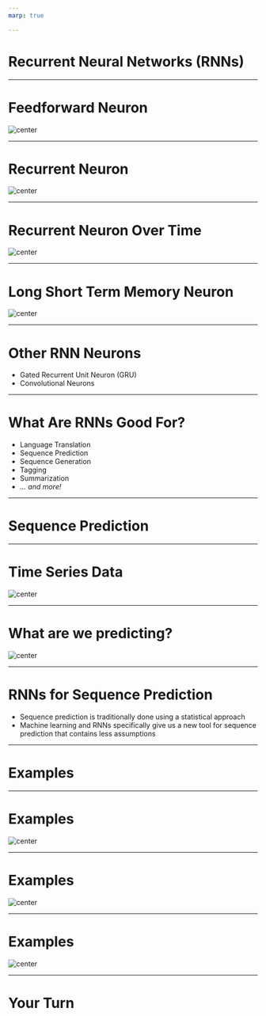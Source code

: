 ```yaml
---
marp: true

---
```


<style>
img[alt~="center"] {
  display: block;
  margin: 0 auto;
}
</style>

# Recurrent Neural Networks (RNNs)

<!--
We have encountered numerous deep neural networks throughout this course. In previous tracks we've covered, training data flowed through the network (feedforward), and then adjustments were made to the weights in the network from the last layer through the first (backpropagation).

Just to name a few, we've used dense layers, dropout layers, convolutional layers, and pooling layers. In this unit we will learn about recurrent neural networks, which are not strictly feedforward networks.
-->

---

# Feedforward Neuron

![center](res/ff_neuron.png)

<!--
Here we see a typical feedforward neuron. Depending on the size of the layers before and after, one or more weights feed into the neuron. These are multiplied by the bias, summed, and then passed through an activation function. The resultant value is then passed to the nodes in the next layer of the network.

Image Details:
* [ff_neuron.png](https://www.google.com): Copyright Google
-->

---

# Recurrent Neuron

![center](res/r_neuron.png)

<!--
Here is a recurrent neuron. You can see that the recurrent neuron looks a lot like a feedforward neuron, except that it also feeds its output back into its inputs.

Imagine we have a fully connected layer that is 10 nodes wide before this neuron. In a typical feedforward, fully-connected network, we would expect 10 inputs, one for each of the nodes in the previous layer. In this case we'll actually have 11 inputs: one for each of the nodes in the previous layer and the output of the node itself.

What does this do? This gives the neuron memory over time. It allows you to pass a series of data points into the network over time.

Image Details:
* [r_neuron.png](https://www.google.com): Copyright Google
-->

---

# Recurrent Neuron Over Time

![center](res/unrolled.png)

<!--
This is what it would look like to "unroll" the flow of data through a recurrent neuron over time. You can see that it typically starts out with a seeded input value of zero for its backfeed. At each point in the series, the neuron both passes data to the next layer of neurons and passes data forward in time to itself the next time it fires.

Also note that we're looking at a single neuron in a layer with one input and one output. In reality you'll have wide layers, so imagine multiple recurrent nodes side by side, each with multiple inputs and outputs.

Image Details:
* [unrolled.png](https://www.google.com): Copyright Google
-->

---

# Long Short Term Memory Neuron

![center](res/lstm_neuron.png)

<!--
With a typical recurrent neural network, the network tends to have a very short memory. As the sequences passing through the network get longer, the network forgets what it first saw. There have been a few strategies to get around this, one of which is the "long short term memory" (LSTM) neuron.

On this slide you can see a very simplified LSTM cell. If you look at the horizontal center, you can see the standard neuron: X-in, y-out. However, instead of having a single feedback like a standard recurrent neuron, this neuron passes two weights back to itself. One represents the long-term member, and the other represents the short-term member.

You can see that the short-term state gets mixed with the weights in a set of activation functions labelled A1 through A4. The outputs of these functions, as well as the long-term state, then get passed through a series of gates that ultimately lead to the output of a new y, c, and h value.

The numbered gates in order are:

1. The forget gate
2. The input gate
3. Addition of the forget and input gate
4. The output gate

LSTM cells are often higher-performing than standard recurrent cells. They also often train faster than standard recurrent cells.

Image Details:
* [lstm_neuron.png](https://www.google.com): Copyright Google
-->

---

# Other RNN Neurons

* Gated Recurrent Unit Neuron (GRU)
* Convolutional Neurons

<!--
The LSTM cell is pretty complex. There is an alternative called the "Gated Recurrent Unit" (GRU) neuron. The GRU has a single feedback channel that manages both short- and long-term state.

Another type of neuron that performs very well for sequence tasks alongside, or in place of, LSTM and GRU neurons are convolutional neurons. We'll see a convolutional neuron in action in our lab.
-->

---

# What Are RNNs Good For?

* Language Translation
* Sequence Prediction
* Sequence Generation
* Tagging
* Summarization
* *... and more!*

<!--
Recurrent neural networks are useful for solving a variety of problems. They are commonly used on problems where there is a sequence of data that needs to be processed. For example, they can convert from one language to another. They are also useful in sequence prediction. For example, you might use an RNN to try to predict stock prices or temperatures over time. Since they also work so well with sequences, they can be used to generate sequences such as musical notes or strokes on a canvas. They can also process data such as video and "tag" those videos. Another application is summarization. A RNN can ingest a large amount of text and create a summary about that text.

There are many many more applications of RNNs.
-->

---

# Sequence Prediction

<!--
One application that RNNs are particularly good at is sequence prediction. Our lab will actually be a sequence prediction lab.

So far in this course, all of our predictions have assumed the data are time-independent. That is, we could shuffle around all the data points and prediction points in time, and nothing would change.

For example, consider the model we used earlier to predict height from shoe size. The dataset we used was all the students in the class. Now, if we shuffle around all those students, and take the data points in a different order, the model doesn't change.
-->

---

# Time Series Data

![center](res/time_series.png)

<!--
In this unit, we will look at sequence prediction. In sequence prediction the input data is an *ordered* set of data, most commonly a time series. A time series is a set of data where the index is a date. Since dates have an inherent ordering, time
series are ordered data.

Image Details:
* [time_series.png](https://opensource.google/docs/copyright/): Copyright Google

-->

---

# What are we predicting?

![center](res/time_series_2.png)

<!--
Sequence prediction is about predicting what happens next in a sequence. For example, if we have a year's worth of data, we may
want to know what happens in Q1 of the next year.

Image Details:
* [time_series_2.png](http://www.google.com): Copyright Google

-->

---

# RNNs for Sequence Prediction

- Sequence prediction is traditionally done using a statistical approach
- Machine learning and RNNs specifically give us a new tool for sequence prediction that contains less assumptions

<!--
The standard approach to sequence prediction for several years was a statistical one (like Markov chains or ARIMA). 

*There may not be a need to go into detail, but you could mention Markov Chains or ARIMA time series forecasting. Suffice to say, these approaches often require a lot of assumptions, such as a transition matrix of probabilities, or a normal distribution of noise.*

RNNs allow the data to "speak for themselves." Using an RNN is a largely non-parametric approach. The downside is that RNNs usually need more data to make good predictions.

-->

---

# Examples

<!--

*Walk students through the following examples. These are just a few examples. There are many more, so feel free to elaborate on these and/or add others.*

-->

---

# Examples

![center](res/stock_paper.png)

<!--
One of the most common examples of sequence prediction is predicting stock prices. Stock prices are notoriously volatile, but a lot of people are involved in the practice of trying to predict them. There are entire industries based on this practice.

Image Details:
* [stock_paper.png](https://unsplash.com/photos/IT6aov1ScW0): Unsplash License

-->

---

# Examples

![center](res/rain_forecast.png)

<!--
Predicting the weather based on previous days of weather could also be an important application of sequence prediction. While most meteorological systems use a parametric approach based on input data (such as air pressure, cloud cover, etc.), a sequence prediction model can go surprisingly far.

Image Details:
* [rain_forecast.png](https://unsplash.com/photos/zNGPmIVPQf4): Unsplash License
-->

---

# Examples

![center](res/train_station.jpg)

<!--
You may want to predict the number of travelers at a train station on a given day, given the previous data of how many travelers were there each day. RNNs pick up on things like varieties of seasonality (e.g., weekday vs weekend, holiday season) and noise.

However, especially for time series with seasonality, we need to have enough data. For example, if we only have data for October and November, we won't do very well at predicting December because it is a holiday month; we would ideally have data for December of the previous year (if not multiple years).

Image Details:
* [train_station.jpg](https://www.pexels.com/photo/grayscale-photography-of-people-walking-in-train-station-735795/): Pexels License
-->

---

# Your Turn

<!--
In the lab we'll use a recurrent neural network to predict a sequence of vibration readings from an engine. We'll see how to apply TensorFlow with Keras to build, test, and tune your model.
-->
